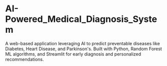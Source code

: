 # AI-Powered_Medical_Diagnosis_System
A web-based application leveraging AI to predict preventable diseases like Diabetes, Heart Disease, and Parkinson's. Built with Python, Random Forest ML algorithms, and Streamlit for early diagnosis and personalized recommendations.
